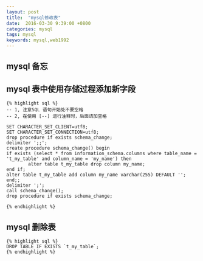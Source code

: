 ```yaml
---
layout: post
title:  "mysql修改表"
date:  2016-03-30 9:39:00 +0800
categories: mysql
tags: mysql
keywords: mysql,web1992
---
```


mysql 备忘
---
<!--more-->

mysql 表中使用存储过程添加新字段 
---

	{% highlight sql %}
	-- 1, 注意SQL 语句开始处不要空格
	-- 2, 在使用 [--] 进行注释时，后面请加空格
	
	SET CHARACTER_SET_CLIENT=utf8;
	SET CHARACTER_SET_CONNECTION=utf8;
	drop procedure if exists schema_change;
	delimiter ';;';
	create procedure schema_change() begin
	if exists (select * from information_schema.columns where table_name = 't_my_table' and column_name = 'my_name') then
			alter table t_my_table drop column my_name;
	end if;
	alter table t_my_table add column my_name varchar(255) DEFAULT '';
	end;;
	delimiter ';';
	call schema_change();
	drop procedure if exists schema_change;

	{% endhighlight %}

mysql 删除表
---
	{% highlight sql %}
	DROP TABLE IF EXISTS `t_my_table`;
	{% endhighlight %}